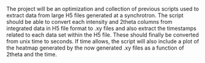 The project will be an optimization and collection of previous scripts used to extract data from large H5 files generated at a synchrotron.
The script should be able to convert each intensity and 2theta columns from integrated data in H5 file format to .xy files and also extract the timestamps related to each data set within the H5 file. These should finally be converted from unix time to seconds.
If time allows, the script will also include a plot of the heatmap generated by the now generated .xy files as a function of 2theta and the time. 
